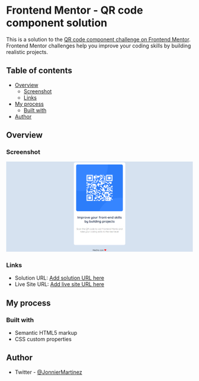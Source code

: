 # Frontend Mentor - QR code component solution

This is a solution to the [QR code component challenge on Frontend Mentor](https://jonniermartinez.github.io/Qr/). Frontend Mentor challenges help you improve your coding skills by building realistic projects. 

## Table of contents

- [Overview](#overview)
  - [Screenshot](#screenshot)
  - [Links](#links)
- [My process](#my-process)
  - [Built with](#built-with)
- [Author](#author)

## Overview

### Screenshot

![](./Screenshot.PNG)

### Links

- Solution URL: [Add solution URL here](https://github.com/jonniermartinez/Qr)
- Live Site URL: [Add live site URL here](https://jonniermartinez.github.io/Qr/)

## My process

### Built with

- Semantic HTML5 markup
- CSS custom properties

## Author

- Twitter - [@JonnierMartinez](https://twitter.com/JonnierMartinez)